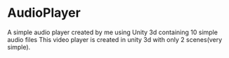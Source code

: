 # AudioPlayer
A simple audio player created by me using Unity 3d containing 10 simple audio files
This video player is created in unity 3d with only 2 scenes(very simple).
